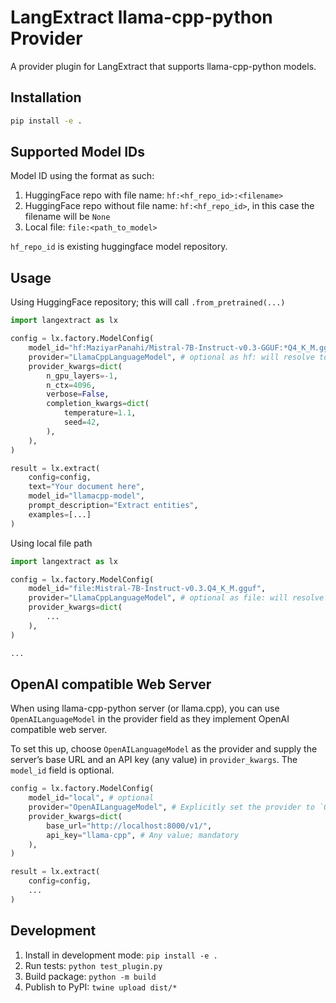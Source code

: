 # LangExtract llama-cpp-python Provider

A provider plugin for LangExtract that supports llama-cpp-python models.

## Installation

```bash
pip install -e .
```

## Supported Model IDs

Model ID using the format as such:

1. HuggingFace repo with file name: `hf:<hf_repo_id>:<filename>`
2. HuggingFace repo without file name: `hf:<hf_repo_id>`, in this case the filename will be `None`
3. Local file: `file:<path_to_model>`

`hf_repo_id` is existing huggingface model repository.

## Usage

Using HuggingFace repository; this will call `.from_pretrained(...)`

```python
import langextract as lx

config = lx.factory.ModelConfig(
    model_id="hf:MaziyarPanahi/Mistral-7B-Instruct-v0.3-GGUF:*Q4_K_M.gguf",
    provider="LlamaCppLanguageModel", # optional as hf: will resolve to the model
    provider_kwargs=dict(
        n_gpu_layers=-1,
        n_ctx=4096,
        verbose=False,
        completion_kwargs=dict(
            temperature=1.1,
            seed=42,
        ),
    ),
)

result = lx.extract(
    config=config,
    text="Your document here",
    model_id="llamacpp-model",
    prompt_description="Extract entities",
    examples=[...]
)
```

Using local file path

```python
import langextract as lx

config = lx.factory.ModelConfig(
    model_id="file:Mistral-7B-Instruct-v0.3.Q4_K_M.gguf",
    provider="LlamaCppLanguageModel", # optional as file: will resolve to the model
    provider_kwargs=dict(
        ...
    ),
)

...
```

## OpenAI compatible Web Server

When using llama-cpp-python server (or llama.cpp), you can use `OpenAILanguageModel` in the provider field as they implement OpenAI compatible web server.

To set this up, choose `OpenAILanguageModel` as the provider and supply the server’s base URL and an API key (any value) in `provider_kwargs`. The `model_id` field is optional.

```python
config = lx.factory.ModelConfig(
    model_id="local", # optional
    provider="OpenAILanguageModel", # Explicitly set the provider to `OpenAILanguageModel`
    provider_kwargs=dict(
        base_url="http://localhost:8000/v1/",
        api_key="llama-cpp", # Any value; mandatory
    ),
)

result = lx.extract(
    config=config,
    ...
)
```

## Development

1. Install in development mode: `pip install -e .`
2. Run tests: `python test_plugin.py`
3. Build package: `python -m build`
4. Publish to PyPI: `twine upload dist/*`
